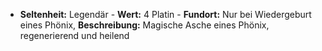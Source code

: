 - **Seltenheit:** Legendär - **Wert:** 4 Platin - **Fundort:** Nur bei Wiedergeburt eines Phönix, **Beschreibung:** Magische Asche eines Phönix, regenerierend und heilend